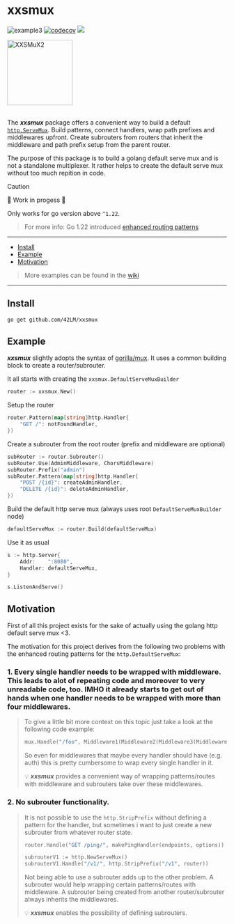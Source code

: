 # xxsmux
![example3](https://github.com/42LM/xxsmux/actions/workflows/test.yaml/badge.svg)
[![codecov](https://codecov.io/gh/42LM/xxsmux/graph/badge.svg?token=6CIY6SU7MJ)](https://codecov.io/gh/42LM/xxsmux)
[![](https://godoc.org/github.com/42LM/xxsmux?status.svg)](http://godoc.org/github.com/42LM/xxsmux)

<img width="150" alt="XXSMuX2" src="https://github.com/user-attachments/assets/5b1d6123-55c9-4e3f-81ee-51ffbea3f9d5" />
<br>
<br>

The _**xxsmux**_ package offers a convenient way to build a default [`http.ServeMux`](https://pkg.go.dev/net/http#ServeMux). Build patterns, connect handlers, wrap path prefixes and middlewares upfront. Create subrouters from routers that inherit the middleware and path prefix setup from the parent router.

The purpose of this package is to build a golang default serve mux and is not a standalone multiplexer. It rather helps to create the default serve mux without too much repition in code.

> [!CAUTION]
> 🚧 Work in progess 🚧
>
> Only works for go version above `^1.22`.
> > For more info: Go 1.22 introduced [enhanced routing patterns](https://tip.golang.org/doc/go1.22#enhanced_routing_patterns)

---

* [Install](#install)
* [Example](#example)
* [Motivation](#motivation)

> More examples can be found in the [wiki](https://github.com/42LM/xxsmux/wiki/Examples)

---

## Install
```sh
go get github.com/42LM/xxsmux
```

## Example
_**xxsmux**_ slightly adopts the syntax of [gorilla/mux](https://github.com/gorilla/mux).
It uses a common building block to create a router/subrouter.

It all starts with creating the `xxsmux.DefaultServeMuxBuilder`
```go
router := xxsmux.New()
```

Setup the router
```go
router.Pattern(map[string]http.Handler{
    "GET /": notFoundHandler,
})
```

Create a subrouter from the root router (prefix and middleware are optional)
```go
subRouter := router.Subrouter()
subRouter.Use(AdminMiddleware, ChorsMiddleware)
subRouter.Prefix("admin")
subRouter.Pattern(map[string]http.Handler{
    "POST /{id}": createAdminHandler,
    "DELETE /{id}": deleteAdminHandler,
})
```

Build the default http serve mux (always uses root `DefaultServeMuxBuilder` node)
```go
defaultServeMux := router.Build(defaultServeMux)
```

Use it as usual
```go
s := http.Server{
    Addr:    ":8080",
    Handler: defaultServeMux,
}

s.ListenAndServe()
```

## Motivation
First of all this project exists for the sake of actually using the golang http default serve mux <3.

The motivation for this project derives from the following two problems with the enhanced routing patterns for the `http.DefaultServeMux`:

### 1. Every single handler needs to be wrapped with middleware. This leads to alot of repeating code and moreover to very unreadable code, too. IMHO it already starts to get out of hands when one handler needs to be wrapped with more than four middlewares.

> To give a little bit more context on this topic just take a look at the following code example:
> ```go
> mux.Handle("/foo", Middleware1(Middleware2(Middleware3(Middleware4(Middleware5(Middleware6(fooHandler)))))))
> ```
> So even for middlewares that maybe every handler should have (e.g. auth) this is pretty cumbersome to wrap every single handler in it.
>
> 💡 _**xxsmux**_ provides a convenient way of wrapping patterns/routes with middleware and subrouters take over these middlewares.

### 2. No subrouter functionality.

> It is not possible to use the `http.StripPrefix` without defining a pattern for the handler, but sometimes i want to just create a new subrouter from whatever router state.
>```go
> router.Handle("GET /ping/", makePingHandler(endpoints, options))
>
> subrouterV1 := http.NewServeMux()
> subrouterV1.Handle("/v1/", http.StripPrefix("/v1", router))
> ```
> Not being able to use a subrouter adds up to the other problem.
> A subrouter would help wrapping certain patterns/routes with middleware. A subrouter being created from another router/subrouter always inherits the middlewares.
>
> 💡 _**xxsmux**_ enables the possibility of defining subrouters.
